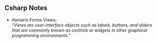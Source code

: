 ## Csharp Notes  
* Xamarin.Forms Views:  
_"Views are user-interface objects such as labels, buttons, and sliders that are commonly known as controls or widgets in other graphical programming environments."_  

